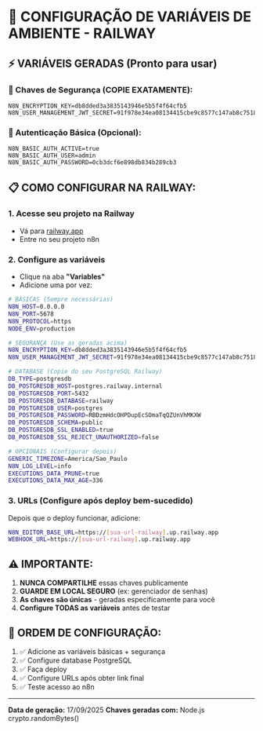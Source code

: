 # 🔑 CONFIGURAÇÃO DE VARIÁVEIS DE AMBIENTE - RAILWAY

## ⚡ VARIÁVEIS GERADAS (Pronto para usar)

### 🔐 Chaves de Segurança (COPIE EXATAMENTE):
```
N8N_ENCRYPTION_KEY=db8dded3a3835143946e5b5f4f64cfb5
N8N_USER_MANAGEMENT_JWT_SECRET=91f978e34ea08134415cbe9c8577c147ab8c7518239357416b71b2b30354a36f
```

### 🔑 Autenticação Básica (Opcional):
```
N8N_BASIC_AUTH_ACTIVE=true
N8N_BASIC_AUTH_USER=admin
N8N_BASIC_AUTH_PASSWORD=0cb3dcf6e898db834b289cb3
```

## 📋 COMO CONFIGURAR NA RAILWAY:

### 1. Acesse seu projeto na Railway
- Vá para [railway.app](https://railway.app)
- Entre no seu projeto n8n

### 2. Configure as variáveis
- Clique na aba **"Variables"**
- Adicione uma por vez:

```bash
# BÁSICAS (Sempre necessárias)
N8N_HOST=0.0.0.0
N8N_PORT=5678
N8N_PROTOCOL=https
NODE_ENV=production

# SEGURANÇA (Use as geradas acima)
N8N_ENCRYPTION_KEY=db8dded3a3835143946e5b5f4f64cfb5
N8N_USER_MANAGEMENT_JWT_SECRET=91f978e34ea08134415cbe9c8577c147ab8c7518239357416b71b2b30354a36f

# DATABASE (Copie do seu PostgreSQL Railway)
DB_TYPE=postgresdb
DB_POSTGRESDB_HOST=postgres.railway.internal
DB_POSTGRESDB_PORT=5432
DB_POSTGRESDB_DATABASE=railway
DB_POSTGRESDB_USER=postgres
DB_POSTGRESDB_PASSWORD=RBDzmHdcOHPDupEcSOmaTqQZUnVhMKXW
DB_POSTGRESDB_SCHEMA=public
DB_POSTGRESDB_SSL_ENABLED=true
DB_POSTGRESDB_SSL_REJECT_UNAUTHORIZED=false

# OPCIONAIS (Configurar depois)
GENERIC_TIMEZONE=America/Sao_Paulo
N8N_LOG_LEVEL=info
EXECUTIONS_DATA_PRUNE=true
EXECUTIONS_DATA_MAX_AGE=336
```

### 3. URLs (Configure após deploy bem-sucedido)
Depois que o deploy funcionar, adicione:
```bash
N8N_EDITOR_BASE_URL=https://[sua-url-railway].up.railway.app
WEBHOOK_URL=https://[sua-url-railway].up.railway.app
```

## ⚠️ IMPORTANTE:

1. **NUNCA COMPARTILHE** essas chaves publicamente
2. **GUARDE EM LOCAL SEGURO** (ex: gerenciador de senhas)
3. **As chaves são únicas** - geradas especificamente para você
4. **Configure TODAS as variáveis** antes de testar

## 🚀 ORDEM DE CONFIGURAÇÃO:

1. ✅ Adicione as variáveis básicas + segurança
2. ✅ Configure database PostgreSQL
3. ✅ Faça deploy
4. ✅ Configure URLs após obter link final
5. ✅ Teste acesso ao n8n

---
**Data de geração:** 17/09/2025
**Chaves geradas com:** Node.js crypto.randomBytes()